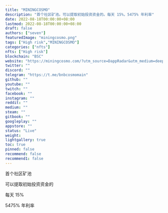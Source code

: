 ```yaml
---
title: "MININGCOSMO"
description: "首个社区矿池。可以提取初始投资资金的。每天 15%，5475% 年利率"
date: 2022-08-18T00:00:00+08:00
lastmod: 2022-08-18T00:00:00+08:00
draft: false
authors: ["seven"]
featuredImage: "miningcosmo.png"
tags: ["High risk","MININGCOSMO"]
categories: ["nfts"]
nfts: ["High risk"]
blockchain: "BSC"
website: "https://miningcosmo.com/?utm_source=DappRadar&utm_medium=deeplink&utm_campaign=visit-website"
twitter: ""
discord: ""
telegram: "https://t.me/bnbcosmomain"
github: ""
youtube: ""
twitch: ""
facebook: ""
instagram: ""
reddit: ""
medium: ""
steam: ""
gitbook: ""
googleplay: ""
appstore: ""
status: "Live"
weight: 
lightgallery: true
toc: true
pinned: false
recommend: false
recommend1: false
---
```

首个社区矿池

可以提取初始投资资金的

每天 15%

5475% 年利率